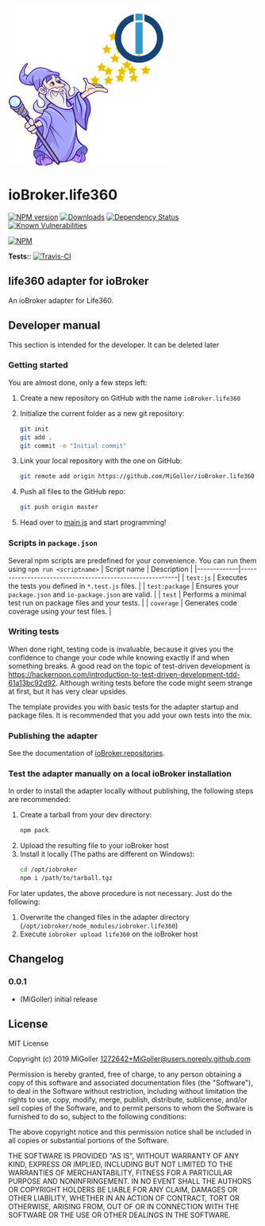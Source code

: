 ![Logo](admin/life360.png)
# ioBroker.life360

[![NPM version](http://img.shields.io/npm/v/iobroker.life360.svg)](https://www.npmjs.com/package/iobroker.life360)
[![Downloads](https://img.shields.io/npm/dm/iobroker.life360.svg)](https://www.npmjs.com/package/iobroker.life360)
[![Dependency Status](https://img.shields.io/david/MiGoller/iobroker.life360.svg)](https://david-dm.org/MiGoller/iobroker.life360)
[![Known Vulnerabilities](https://snyk.io/test/github/MiGoller/ioBroker.life360/badge.svg)](https://snyk.io/test/github/MiGoller/ioBroker.life360)

[![NPM](https://nodei.co/npm/iobroker.life360.png?downloads=true)](https://nodei.co/npm/iobroker.life360/)

**Tests:**: [![Travis-CI](http://img.shields.io/travis/MiGoller/ioBroker.life360/master.svg)](https://travis-ci.org/MiGoller/ioBroker.life360)

## life360 adapter for ioBroker

An ioBroker adapter for Life360.

## Developer manual
This section is intended for the developer. It can be deleted later

### Getting started

You are almost done, only a few steps left:
1. Create a new repository on GitHub with the name `ioBroker.life360`
1. Initialize the current folder as a new git repository:  
	```bash
	git init
	git add .
	git commit -m "Initial commit"
	```
1. Link your local repository with the one on GitHub:  
	```bash
	git remote add origin https://github.com/MiGoller/ioBroker.life360
	```

1. Push all files to the GitHub repo:  
	```bash
	git push origin master
	```
1. Head over to [main.js](main.js) and start programming!

### Scripts in `package.json`
Several npm scripts are predefined for your convenience. You can run them using `npm run <scriptname>`
| Script name | Description                                              |
|-------------|----------------------------------------------------------|
| `test:js`   | Executes the tests you defined in `*.test.js` files.     |
| `test:package`    | Ensures your `package.json` and `io-package.json` are valid. |
| `test` | Performs a minimal test run on package files and your tests. |
| `coverage` | Generates code coverage using your test files. |

### Writing tests
When done right, testing code is invaluable, because it gives you the 
confidence to change your code while knowing exactly if and when 
something breaks. A good read on the topic of test-driven development 
is https://hackernoon.com/introduction-to-test-driven-development-tdd-61a13bc92d92. 
Although writing tests before the code might seem strange at first, but it has very 
clear upsides.

The template provides you with basic tests for the adapter startup and package files.
It is recommended that you add your own tests into the mix.

### Publishing the adapter
See the documentation of [ioBroker.repositories](https://github.com/ioBroker/ioBroker.repositories#requirements-for-adapter-to-get-added-to-the-latest-repository).

### Test the adapter manually on a local ioBroker installation
In order to install the adapter locally without publishing, the following steps are recommended:
1. Create a tarball from your dev directory:  
	```bash
	npm pack
	```
1. Upload the resulting file to your ioBroker host
1. Install it locally (The paths are different on Windows):
	```bash
	cd /opt/iobroker
	npm i /path/to/tarball.tgz
	```

For later updates, the above procedure is not necessary. Just do the following:
1. Overwrite the changed files in the adapter directory (`/opt/iobroker/node_modules/iobroker.life360`)
1. Execute `iobroker upload life360` on the ioBroker host

## Changelog

### 0.0.1
* (MiGoller) initial release

## License
MIT License

Copyright (c) 2019 MiGoller <1272642+MiGoller@users.noreply.github.com>

Permission is hereby granted, free of charge, to any person obtaining a copy
of this software and associated documentation files (the "Software"), to deal
in the Software without restriction, including without limitation the rights
to use, copy, modify, merge, publish, distribute, sublicense, and/or sell
copies of the Software, and to permit persons to whom the Software is
furnished to do so, subject to the following conditions:

The above copyright notice and this permission notice shall be included in all
copies or substantial portions of the Software.

THE SOFTWARE IS PROVIDED "AS IS", WITHOUT WARRANTY OF ANY KIND, EXPRESS OR
IMPLIED, INCLUDING BUT NOT LIMITED TO THE WARRANTIES OF MERCHANTABILITY,
FITNESS FOR A PARTICULAR PURPOSE AND NONINFRINGEMENT. IN NO EVENT SHALL THE
AUTHORS OR COPYRIGHT HOLDERS BE LIABLE FOR ANY CLAIM, DAMAGES OR OTHER
LIABILITY, WHETHER IN AN ACTION OF CONTRACT, TORT OR OTHERWISE, ARISING FROM,
OUT OF OR IN CONNECTION WITH THE SOFTWARE OR THE USE OR OTHER DEALINGS IN THE
SOFTWARE.